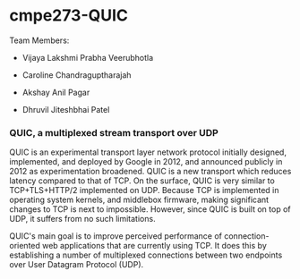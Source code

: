# cmpe273-QUIC

Team Members:

* Vijaya Lakshmi Prabha Veerubhotla

* Caroline Chandraguptharajah

* Akshay Anil Pagar

* Dhruvil Jiteshbhai Patel


### QUIC, a multiplexed stream transport over UDP

QUIC is an experimental transport layer network protocol initially designed, implemented, and deployed by Google in 2012, and announced publicly in 2012 as experimentation broadened. QUIC is a new transport which reduces latency compared to that of TCP. On the surface, QUIC is very similar to TCP+TLS+HTTP/2 implemented on UDP. Because TCP is implemented in operating system kernels, and middlebox firmware, making significant changes to TCP is next to impossible. However, since QUIC is built on top of UDP, it suffers from no such limitations. 

QUIC's main goal is to improve perceived performance of connection-oriented web applications that are currently using TCP. It does this by establishing a number of multiplexed connections between two endpoints over User Datagram Protocol (UDP).



